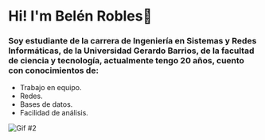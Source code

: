 # Hi! I'm Belén Robles👋
### Soy estudiante de la carrera de Ingeniería en Sistemas y Redes Informáticas, de la Universidad Gerardo Barrios, de la facultad de ciencia y tecnología, actualmente tengo 20 años, cuento con conocimientos de:

- Trabajo en equipo.
- Redes.
- Bases de datos.
- Facilidad de análisis.

![Gif #2](https://github.com/USIS026920/BelenRobles/assets/87837202/fa1f6036-9428-4d52-ab77-4939010485d6)
